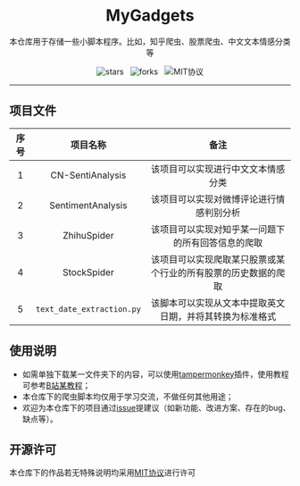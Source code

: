 <h1 align="center">
    MyGadgets
</h1>

<p align="center">本仓库用于存储一些小脚本程序。比如，知乎爬虫、股票爬虫、中文文本情感分类等</p>
<p align="center"><img src="https://img.shields.io/github/stars/Duguce/MyGadgets.svg?color=purple" alt="stars">&nbsp&nbsp&nbsp<img src="https://img.shields.io/github/forks/Duguce/MyGadgets.svg?color=red" alt="forks">&nbsp&nbsp&nbsp<img src="https://img.shields.io/badge/license-MIT-yellow" alt="MIT协议"></p>


------

## 项目文件

| 序号 |         项目名称          |                             备注                             |
| :--: | :-----------------------: | :----------------------------------------------------------: |
|  1   |     CN-SentiAnalysis      |              该项目可以实现进行中文文本情感分类              |
|  2   |     SentimentAnalysis     |           该项目可以实现对微博评论进行情感判别分析           |
|  3   |        ZhihuSpider        |      该项目可以实现对知乎某一问题下的所有回答信息的爬取      |
|  4   |        StockSpider        | 该项目可以实现爬取某只股票或某个行业的所有股票的历史数据的爬取 |
|  5   | `text_date_extraction.py` |   该脚本可以实现从文本中提取英文日期，并将其转换为标准格式   |



## 使用说明

- 如需单独下载某一文件夹下的内容，可以使用[tampermonkey](https://www.tampermonkey.net/)插件，使用教程可参考[B站某教程](https://www.bilibili.com/video/BV1rL411K7Mx?spm_id_from=333.880.my_history.page.click&vd_source=0107121ae6b1cce515e0c483ec265833)；
- 本仓库下的爬虫脚本均仅用于学习交流，不做任何其他用途；
- 欢迎为本仓库下的项目通过[issue](https://github.com/Duguce/MyGadgets/issues)提建议（如新功能、改进方案、存在的bug、缺点等）。



## 开源许可

本仓库下的作品若无特殊说明均采用[MIT协议](./LICENSE)进行许可

